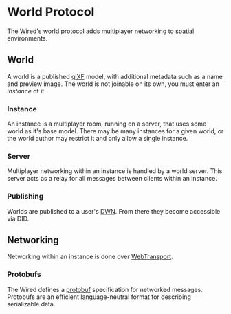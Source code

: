 # World Protocol

The Wired's world protocol adds multiplayer networking to [spatial](../spatial) environments.

## World

A world is a published [glXF](../spatial#scenes-glxf) model, with additional metadata such as a name and preview image.
The world is not joinable on its own, you must enter an *instance* of it.

### Instance

An instance is a multiplayer room, running on a server, that uses some world as it's base model.
There may be many instances for a given world, or the world author may restrict it and only allow a single instance.

### Server

Multiplayer networking within an instance is handled by a world server.
This server acts as a relay for all messages between clients within an instance.

### Publishing

Worlds are published to a user's [DWN](../social/#decentralized-web-node).
From there they become accessible via DID.

## Networking

Networking within an instance is done over [WebTransport](https://developer.mozilla.org/en-US/docs/Web/API/WebTransport).

### Protobufs

The Wired defines a [protobuf](https://protobuf.dev/) specification for networked messages.
Protobufs are an efficient language-neutral format for describing serializable data.
